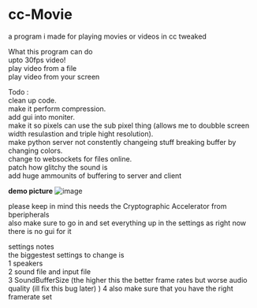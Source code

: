 # cc-Movie
a program i made for playing movies or videos in cc tweaked

What this program can do  
upto 30fps video!  
play video from a file  
play video from your screen  

Todo :  
clean up code.  
make it perform compression.  
add gui into moniter.  
make it so pixels can use the sub pixel thing (allows me to doubble screen width resulastion and triple hight resolution).  
make python server not constently changeing stuff breaking buffer by changing colors.  
change to websockets for files online.  
patch how glitchy the sound is  
add huge ammounits of buffering to server and client  




**demo picture**
![image](https://user-images.githubusercontent.com/66819523/147517423-4d920f6a-35ef-493f-be69-312fffdc404b.png)

please keep in mind this needs the Cryptographic Accelerator from bperipherals  
also make sure to go in and set everything up in the settings as right now there is no gui for it  

settings notes  
the biggestest settings to change is  
1 speakers  
2 sound file and input file  
3 SoundBufferSize (the higher this the better frame rates but worse audio quality (ill fix this bug later) )
4 also make sure that you have the right framerate set
